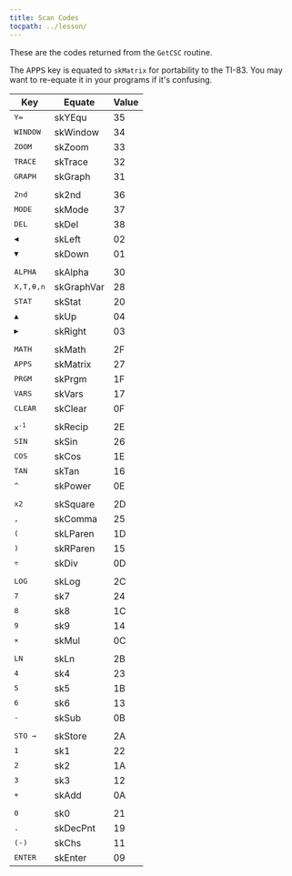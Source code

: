 ```yaml
---
title: Scan Codes
tocpath: ../lesson/
---
```


These are the codes returned from the `GetCSC` routine.

The <kbd>APPS</kbd> key is equated to `skMatrix` for portability to the TI-83.
You may want to re-equate it in your programs if it's confusing.

| Key | Equate | Value |
|-----|--------|-------|
| <kbd>Y=</kbd> | skYEqu | 35 |
| <kbd>WINDOW</kbd> | skWindow | 34 |
| <kbd>ZOOM</kbd> | skZoom | 33 |
| <kbd>TRACE</kbd> | skTrace | 32 |
| <kbd>GRAPH</kbd> | skGraph | 31 |
| | | |
| <kbd>2nd</kbd> | sk2nd | 36 |
| <kbd>MODE</kbd> | skMode | 37 |
| <kbd>DEL</kbd> | skDel | 38 |
| <kbd>◀</kbd> | skLeft | 02 |
| <kbd>▼</kbd> | skDown | 01 |
| | | |
| <kbd>ALPHA</kbd> | skAlpha | 30 |
| <kbd>X,T,θ,n</kbd> | skGraphVar | 28 |
| <kbd>STAT</kbd> | skStat | 20 |
| <kbd>▲</kbd> | skUp | 04 |
| <kbd>▶</kbd> | skRight | 03 |
| | | |
| <kbd>MATH</kbd> | skMath | 2F |
| <kbd>APPS</kbd> | skMatrix | 27 |
| <kbd>PRGM</kbd> | skPrgm | 1F |
| <kbd>VARS</kbd> | skVars | 17 |
| <kbd>CLEAR</kbd> | skClear | 0F |
| | | |
| <kbd>x<sup>-1</sup></kbd> | skRecip | 2E |
| <kbd>SIN</kbd> | skSin | 26 |
| <kbd>COS</kbd> | skCos | 1E |
| <kbd>TAN</kbd> | skTan | 16 |
| <kbd>^</kbd> | skPower | 0E |
| | | |
| <kbd>x2</kbd> | skSquare | 2D |
| <kbd>,</kbd> | skComma | 25 |
| <kbd>(</kbd> | skLParen | 1D |
| <kbd>)</kbd> | skRParen | 15 |
| <kbd>÷</kbd> | skDiv | 0D |
| | | |
| <kbd>LOG</kbd> | skLog | 2C |
| <kbd>7</kbd> | sk7 | 24 |
| <kbd>8</kbd> | sk8 | 1C |
| <kbd>9</kbd> | sk9 | 14 |
| <kbd>×</kbd> | skMul | 0C |
| | | |
| <kbd>LN</kbd> | skLn | 2B |
| <kbd>4</kbd> | sk4 | 23 |
| <kbd>5</kbd> | sk5 | 1B |
| <kbd>6</kbd> | sk6 | 13 |
| <kbd>-</kbd> | skSub | 0B |
| | | |
| <kbd>STO →</kbd> | skStore | 2A |
| <kbd>1</kbd> | sk1 | 22 |
| <kbd>2</kbd> | sk2 | 1A |
| <kbd>3</kbd> | sk3 | 12 |
| <kbd>+</kbd> | skAdd | 0A |
| | | |
| <kbd>0</kbd> | sk0 | 21 |
| <kbd>.</kbd> | skDecPnt | 19 |
| <kbd>(-)</kbd> | skChs | 11 |
| <kbd>ENTER</kbd> | skEnter | 09 |
